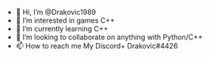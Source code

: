- 👋 Hi, I’m @Drakovic1989
- 👀 I’m interested in games C++
- 🌱 I’m currently learning C++
- 💞️ I’m looking to collaborate on anything with Python/C++
- 📫 How to reach me My Discord+ Drakovic#4426

<!---
Drakovic1989/Drakovic1989 is a ✨ special ✨ repository because its `README.md` (this file) appears on your GitHub profile.
You can click the Preview link to take a look at your changes.
--->

